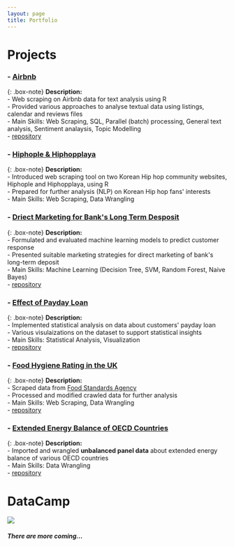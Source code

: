 ```yaml
---
layout: page
title: Portfolio
---
```


# Projects

### - [Airbnb](https://sakjung.github.io/airbnb/)

{: .box-note}
**Description:** 
<br />- Web scraping on Airbnb data for text analysis using R
<br />- Provided various approaches to analyse textual data using listings, calendar and reviews files
<br />- Main Skills: Web Scraping, SQL, Parallel (batch) processing, General text analysis, Sentiment analaysis, Topic Modelling
<br />- [repository](https://github.com/sakjung/airbnb.git)

### - [Hiphople & Hiphopplaya](https://github.com/sakjung/hhl_hhp)

{: .box-note}
**Description:** 
<br />- Introduced web scraping tool on two Korean Hip hop community websites, Hiphople and Hiphopplaya, using R
<br />- Prepared for further analysis (NLP) on Korean Hip hop fans' interests
<br />- Main Skills: Web Scraping, Data Wrangling

### - [Driect Marketing for Bank's Long Term Desposit](https://sakjung.github.io/bank/)

{: .box-note}
**Description:** 
<br />- Formulated and evaluated machine learning models to predict customer response
<br />- Presented suitable marketing strategies for direct marketing of bank's long-term deposit
<br />- Main Skills: Machine Learning (Decision Tree, SVM, Random Forest, Naive Bayes)
<br />- [repository](https://github.com/sakjung/bank.git)

### - [Effect of Payday Loan](https://sakjung.github.io/payday-loan/)

{: .box-note}
**Description:**
<br />- Implemented statistical analysis on data about customers' payday loan
<br />- Various visulaizations on the dataset to support statistical insights
<br />- Main Skills: Statistical Analysis, Visualization
<br />- [repository](https://github.com/sakjung/payday-loan.git)

### - [Food Hygiene Rating in the UK](https://sakjung.github.io/food-hygiene-rating)

{: .box-note}
**Description:**
<br />- Scraped data from [Food Standards Agency](https://data.food.gov.uk/catalog/datasets/38dd8d6a-5ab1-4f50-b753-ab33288e3200)
<br />- Processed and modified crawled data for further analysis
<br />- Main Skills: Web Scraping, Data Wrangling
<br />- [repository](https://github.com/sakjung/food-hygiene-rating.git)

### - [Extended Energy Balance of OECD Countries](https://sakjung.github.io/extended-energy-balance-oecd/)

{: .box-note}
**Description:**
<br />- Imported and wrangled **unbalanced panel data** about extended energy balance of various OECD countries
<br />- Main Skills: Data Wrangling
<br />- [repository](https://github.com/sakjung/extended-energy-balance-oecd.git)


# DataCamp

[<img src="https://course_report_production.s3.amazonaws.com/rich/rich_files/rich_files/874/s200/datacamp-logo.png">](https://www.datacamp.com/profile/ssangyu123)


##### There are more coming...



